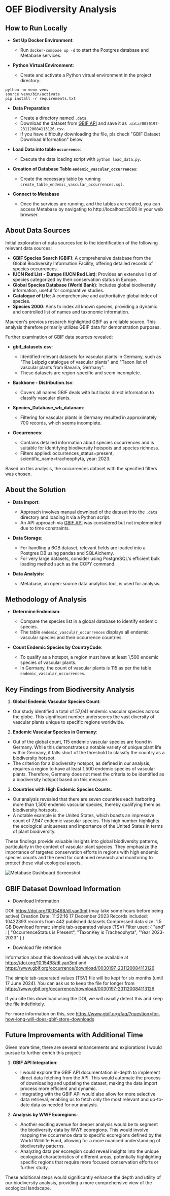 # OEF Biodiversity Analysis

## How to Run Locally

- **Set Up Docker Environment**:
    - Run `docker-compose up -d` to start the Postgres database and Metabase services.

- **Python Virtual Environment**:
    - Create and activate a Python virtual environment in the project directory:
  
```
python -m venv venv
source venv/bin/activate
pip install -r requirements.txt
```

- **Data Preparation**:
    - Create a directory named `.data`.
    - Download the dataset from [GBIF API](https://api.gbif.org/v1/occurrence/download/request/0030197-231120084113126.zip) and save it as `.data/0030197-231120084113126.csv`.
    - If you have difficulty downloading the file, pls check "GBIF Dataset Download Information" below.

- **Load Data into table `occurrence`**:
    - Execute the data loading script with `python load_data.py`.

- **Creation of Database Table `endemic_vascular_occurrences`**:
    - Create the necessary table by running `create_table_endemic_vascular_occurrences.sql`.
  
- **Connect to Metabase**
    - Once the services are running, and the tables are created, you can access Metabase by navigating to http://localhost:3000 in your web browser.

## About Data Sources

Initial exploration of data sources led to the identification of the following relevant data sources:

- **GBIF Species Search (GBIF)**: A comprehensive database from the Global Biodiversity Information Facility, offering detailed records of species occurrences.
- **IUCN Red List - Europe (IUCN Red List)**: Provides an extensive list of species categorized by their conservation status in Europe.
- **Global Species Database (World Bank)**: Includes global biodiversity information, useful for comparative studies.
- **Catalogue of Life**: A comprehensive and authoritative global index of species.
- **Species 2000**: Aims to index all known species, providing a dynamic and controlled list of names and taxonomic information.

Maureen's previous research highlighted GBIF as a reliable source. This analysis therefore primarily utilizes GBIF data for demonstration purposes.

Further examination of GBIF data sources revealed:

- **gbif_datasets.csv**:
    - Identified relevant datasets for vascular plants in Germany, such as "The Leipzig catalogue of vascular plants" and "Taxon list of vascular plants from Bavaria, Germany".
    - These datasets are region-specific and seem incomplete.

- **Backbone - Distribution.tsv**:
    - Covers all names GBIF deals with but lacks direct information to classify vascular plants.

- **Species_Database_wb_datanam**:
    - Filtering for vascular plants in Germany resulted in approximately 700 records, which seems incomplete.

- **Occurrences**:
    - Contains detailed information about species occurrences and is suitable for identifying biodiversity hotspots and species richness.
    - Filters applied: occurrences_status=present, scientific_name=tracheophyta, year: 2023.

Based on this analysis, the occurrences dataset with the specified filters was chosen.

## About the Solution

- **Data Import**:
    - Approach involves manual download of the dataset into the `.data` directory and loading it via a Python script.
    - An API approach via [GBIF API](https://www.gbif.org/developer/occurrence) was considered but not implemented due to time constraints.

- **Data Storage**:
    - For handling a 6GB dataset, relevant fields are loaded into a Postgres DB using pandas and SQLAlchemy.
    - For very large datasets, consider using PostgreSQL's efficient bulk loading method such as the COPY command.

- **Data Analysis**:
    - Metabase, an open-source data analytics tool, is used for analysis.

## Methodology of Analysis

- **Determine Endemism**:
    - Compare the species list in a global database to identify endemic species.
    - The table `endemic_vascular_occurrences` displays all endemic vascular species and their occurrence countries.

- **Count Endemic Species by CountryCode**:
    - To qualify as a hotspot, a region must have at least 1,500 endemic species of vascular plants.
    - In Germany, the count of vascular plants is 115 as per the table `endemic_vascular_occurrences`.

## Key Findings from Biodiversity Analysis

1. **Global Endemic Vascular Species Count**:
  - Our study identified a total of 57,041 endemic vascular species across the globe. This significant number underscores the vast diversity of vascular plants unique to specific regions worldwide.

2. **Endemic Vascular Species in Germany**:
  - Out of the global count, 115 endemic vascular species are found in Germany. While this demonstrates a notable variety of unique plant life within Germany, it falls short of the threshold to classify the country as a biodiversity hotspot.
  - The criterion for a biodiversity hotspot, as defined in our analysis, requires a region to have at least 1,500 endemic species of vascular plants. Therefore, Germany does not meet the criteria to be identified as a biodiversity hotspot based on this measure.

3. **Countries with High Endemic Species Counts**:
  - Our analysis revealed that there are seven countries each harboring more than 1,500 endemic vascular species, thereby qualifying them as biodiversity hotspots.
  - A notable example is the United States, which boasts an impressive count of 7,947 endemic vascular species. This high number highlights the ecological uniqueness and importance of the United States in terms of plant biodiversity.

These findings provide valuable insights into global biodiversity patterns, particularly in the context of vascular plant species. They emphasize the importance of targeted conservation efforts in regions with high endemic species counts and the need for continued research and monitoring to protect these vital ecological assets.

![Metabase Dashboard Screenshot](docs/Biodiversity_Dashboard.png)


## GBIF Dataset Download Information

- Download Information

DOI: https://doi.org/10.15468/dl.yan3mt (may take some hours before being active)
Creation Date: 11:22:16 17 December 2023
Records included: 10422393 records from 442 published datasets
Compressed data size: 1.5 GB
Download format: simple tab-separated values (TSV)
Filter used:
{
"and" : [
"OccurrenceStatus is Present",
"TaxonKey is Tracheophyta",
"Year 2023-2023"
]
}

- Download file retention

Information about this download will always be available at https://doi.org/10.15468/dl.yan3mt and https://www.gbif.org/occurrence/download/0030197-231120084113126

The simple tab-separated values (TSV) file will be kept for six months (until 17 June 2024). You can ask us to keep the file for longer from https://www.gbif.org/occurrence/download/0030197-231120084113126

If you cite this download using the DOI, we will usually detect this and keep the file indefinitely.

For more information on this, see https://www.gbif.org/faq/?question=for-how-long-will-does-gbif-store-downloads


## Future Improvements with Additional Time

Given more time, there are several enhancements and explorations I would pursue to further enrich this project:

1. **GBIF API Integration**:
    - I would explore the GBIF API documentation in-depth to implement direct data fetching from the API. This would automate the process of downloading and updating the dataset, making the data import process more efficient and dynamic.
    - Integrating with the GBIF API would also allow for more selective data retrieval, enabling us to fetch only the most relevant and up-to-date data as needed for our analysis.

2. **Analysis by WWF Ecoregions**:
    - Another exciting avenue for deeper analysis would be to segment the biodiversity data by WWF ecoregions. This would involve mapping the occurrence data to specific ecoregions defined by the World Wildlife Fund, allowing for a more nuanced understanding of biodiversity patterns.
    - Analyzing data per ecoregion could reveal insights into the unique ecological characteristics of different areas, potentially highlighting specific regions that require more focused conservation efforts or further study.

These additional steps would significantly enhance the depth and utility of our biodiversity analysis, providing a more comprehensive view of the ecological landscape.
